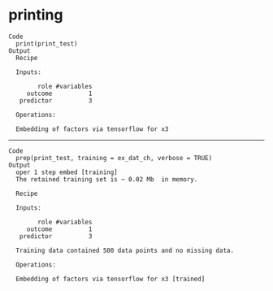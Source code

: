 # printing

    Code
      print(print_test)
    Output
      Recipe
      
      Inputs:
      
            role #variables
         outcome          1
       predictor          3
      
      Operations:
      
      Embedding of factors via tensorflow for x3

---

    Code
      prep(print_test, training = ex_dat_ch, verbose = TRUE)
    Output
      oper 1 step embed [training] 
      The retained training set is ~ 0.02 Mb  in memory.
      
      Recipe
      
      Inputs:
      
            role #variables
         outcome          1
       predictor          3
      
      Training data contained 500 data points and no missing data.
      
      Operations:
      
      Embedding of factors via tensorflow for x3 [trained]

